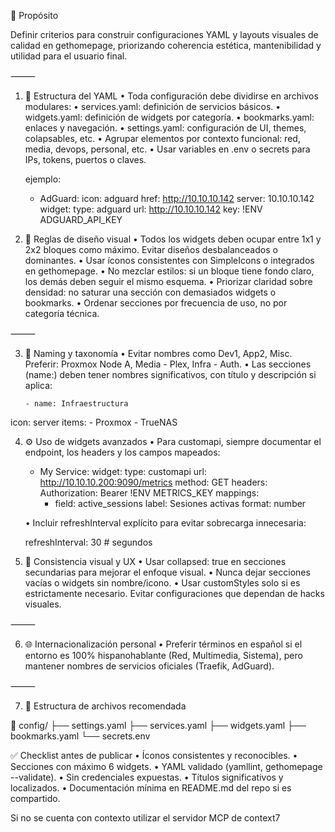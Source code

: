 📌 Propósito

Definir criterios para construir configuraciones YAML y layouts visuales de calidad en gethomepage, priorizando coherencia estética, mantenibilidad y utilidad para el usuario final.

⸻

1. 🧱 Estructura del YAML
	•	Toda configuración debe dividirse en archivos modulares:
	•	services.yaml: definición de servicios básicos.
	•	widgets.yaml: definición de widgets por categoría.
	•	bookmarks.yaml: enlaces y navegación.
	•	settings.yaml: configuración de UI, themes, colapsables, etc.
	•	Agrupar elementos por contexto funcional: red, media, devops, personal, etc.
	•	Usar variables en .env o secrets para IPs, tokens, puertos o claves.

    ejemplo:

    - AdGuard:
    icon: adguard
    href: http://10.10.10.142
    server: 10.10.10.142
    widget:
      type: adguard
      url: http://10.10.10.142
      key: !ENV ADGUARD_API_KEY

2. 🎨 Reglas de diseño visual
	•	Todos los widgets deben ocupar entre 1x1 y 2x2 bloques como máximo.
Evitar diseños desbalanceados o dominantes.
	•	Usar íconos consistentes con SimpleIcons o integrados en gethomepage.
	•	No mezclar estilos: si un bloque tiene fondo claro, los demás deben seguir el mismo esquema.
	•	Priorizar claridad sobre densidad: no saturar una sección con demasiados widgets o bookmarks.
	•	Ordenar secciones por frecuencia de uso, no por categoría técnica.

⸻

3. 🧠 Naming y taxonomía
	•	Evitar nombres como Dev1, App2, Misc. Preferir: Proxmox Node A, Media - Plex, Infra - Auth.
	•	Las secciones (name:) deben tener nombres significativos, con título y descripción si aplica:

       - name: Infraestructura
  icon: server
  items:
    - Proxmox
    - TrueNAS

4. ⚙️ Uso de widgets avanzados
	•	Para customapi, siempre documentar el endpoint, los headers y los campos mapeados:

    - My Service:
    widget:
      type: customapi
      url: http://10.10.10.200:9090/metrics
      method: GET
      headers:
        Authorization: Bearer !ENV METRICS_KEY
      mappings:
        - field: active_sessions
          label: Sesiones activas
          format: number

	•	Incluir refreshInterval explícito para evitar sobrecarga innecesaria:

    refreshInterval: 30 # segundos

5. 🧩 Consistencia visual y UX
	•	Usar collapsed: true en secciones secundarias para mejorar el enfoque visual.
	•	Nunca dejar secciones vacías o widgets sin nombre/icono.
	•	Usar customStyles solo si es estrictamente necesario. Evitar configuraciones que dependan de hacks visuales.

⸻

6. 🌐 Internacionalización personal
	•	Preferir términos en español si el entorno es 100% hispanohablante (Red, Multimedia, Sistema), pero mantener nombres de servicios oficiales (Traefik, AdGuard).

⸻

7. 📁 Estructura de archivos recomendada

📁 config/
 ├── settings.yaml
 ├── services.yaml
 ├── widgets.yaml
 ├── bookmarks.yaml
 └── secrets.env

✅ Checklist antes de publicar
	•	Íconos consistentes y reconocibles.
	•	Secciones con máximo 6 widgets.
	•	YAML validado (yamllint, gethomepage --validate).
	•	Sin credenciales expuestas.
	•	Títulos significativos y localizados.
	•	Documentación mínima en README.md del repo si es compartido.

Si no se cuenta con contexto utilizar el servidor MCP de context7


